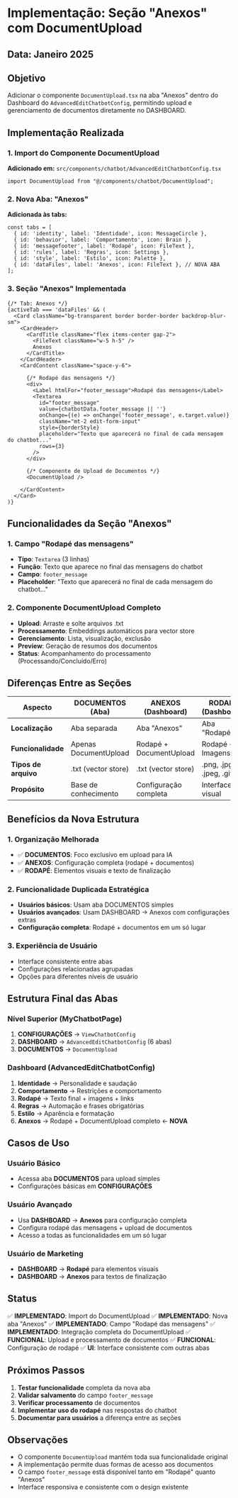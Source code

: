 # Implementação: Seção "Anexos" com DocumentUpload

## Data: Janeiro 2025

## Objetivo
Adicionar o componente `DocumentUpload.tsx` na aba "Anexos" dentro do Dashboard do `AdvancedEditChatbotConfig`, permitindo upload e gerenciamento de documentos diretamente no DASHBOARD.

## Implementação Realizada

### 1. **Import do Componente DocumentUpload**

**Adicionado em:** `src/components/chatbot/AdvancedEditChatbotConfig.tsx`

```tsx
import DocumentUpload from "@/components/chatbot/DocumentUpload";
```

### 2. **Nova Aba: "Anexos"**

**Adicionada às tabs:**
```tsx
const tabs = [
  { id: 'identity', label: 'Identidade', icon: MessageCircle },
  { id: 'behavior', label: 'Comportamento', icon: Brain },
  { id: 'messagefooter', label: 'Rodapé', icon: FileText },
  { id: 'rules', label: 'Regras', icon: Settings },
  { id: 'style', label: 'Estilo', icon: Palette },
  { id: 'dataFiles', label: 'Anexos', icon: FileText }, // NOVA ABA
];
```

### 3. **Seção "Anexos" Implementada**

```tsx
{/* Tab: Anexos */}
{activeTab === 'dataFiles' && (
  <Card className="bg-transparent border border-border backdrop-blur-sm">
    <CardHeader>
      <CardTitle className="flex items-center gap-2">
        <FileText className="w-5 h-5" />
        Anexos
      </CardTitle>
    </CardHeader>
    <CardContent className="space-y-6">
      
      {/* Rodapé das mensagens */}
      <div>
        <Label htmlFor="footer_message">Rodapé das mensagens</Label>
        <Textarea
          id="footer_message"
          value={chatbotData.footer_message || ''}
          onChange={(e) => onChange('footer_message', e.target.value)}
          className="mt-2 edit-form-input"
          style={borderStyle}
          placeholder="Texto que aparecerá no final de cada mensagem do chatbot..."
          rows={3}
        />
      </div>

      {/* Componente de Upload de Documentos */}
      <DocumentUpload />

    </CardContent>
  </Card>
)}
```

## Funcionalidades da Seção "Anexos"

### **1. Campo "Rodapé das mensagens"**
- **Tipo**: `Textarea` (3 linhas)
- **Função**: Texto que aparece no final das mensagens do chatbot
- **Campo**: `footer_message`
- **Placeholder**: "Texto que aparecerá no final de cada mensagem do chatbot..."

### **2. Componente DocumentUpload Completo**
- **Upload**: Arraste e solte arquivos .txt
- **Processamento**: Embeddings automáticos para vector store
- **Gerenciamento**: Lista, visualização, exclusão
- **Preview**: Geração de resumos dos documentos
- **Status**: Acompanhamento do processamento (Processando/Concluído/Erro)

## Diferenças Entre as Seções

| Aspecto | DOCUMENTOS (Aba) | ANEXOS (Dashboard) | RODAPÉ (Dashboard) |
|---------|-------------------|--------------------|--------------------|
| **Localização** | Aba separada | Aba "Anexos" | Aba "Rodapé" |
| **Funcionalidade** | Apenas DocumentUpload | Rodapé + DocumentUpload | Rodapé + Imagens |
| **Tipos de arquivo** | .txt (vector store) | .txt (vector store) | .png, .jpg, .jpeg, .gif |
| **Propósito** | Base de conhecimento | Configuração completa | Interface visual |

## Benefícios da Nova Estrutura

### **1. Organização Melhorada**
- ✅ **DOCUMENTOS**: Foco exclusivo em upload para IA
- ✅ **ANEXOS**: Configuração completa (rodapé + documentos)
- ✅ **RODAPÉ**: Elementos visuais e texto de finalização

### **2. Funcionalidade Duplicada Estratégica**
- **Usuários básicos**: Usam aba DOCUMENTOS simples
- **Usuários avançados**: Usam DASHBOARD → Anexos com configurações extras
- **Configuração completa**: Rodapé + documentos em um só lugar

### **3. Experiência de Usuário**
- Interface consistente entre abas
- Configurações relacionadas agrupadas
- Opções para diferentes níveis de usuário

## Estrutura Final das Abas

### **Nível Superior (MyChatbotPage)**
1. **CONFIGURAÇÕES** → `ViewChatbotConfig`
2. **DASHBOARD** → `AdvancedEditChatbotConfig` (6 abas)
3. **DOCUMENTOS** → `DocumentUpload`

### **Dashboard (AdvancedEditChatbotConfig)**
1. **Identidade** → Personalidade e saudação
2. **Comportamento** → Restrições e comportamento
3. **Rodapé** → Texto final + imagens + links
4. **Regras** → Automação e frases obrigatórias
5. **Estilo** → Aparência e formatação
6. **Anexos** → Rodapé + DocumentUpload completo ← **NOVA**

## Casos de Uso

### **Usuário Básico**
- Acessa aba **DOCUMENTOS** para upload simples
- Configurações básicas em **CONFIGURAÇÕES**

### **Usuário Avançado**
- Usa **DASHBOARD** → **Anexos** para configuração completa
- Configura rodapé das mensagens + upload de documentos
- Acesso a todas as funcionalidades em um só lugar

### **Usuário de Marketing**
- **DASHBOARD** → **Rodapé** para elementos visuais
- **DASHBOARD** → **Anexos** para textos de finalização

## Status

✅ **IMPLEMENTADO**: Import do DocumentUpload
✅ **IMPLEMENTADO**: Nova aba "Anexos"
✅ **IMPLEMENTADO**: Campo "Rodapé das mensagens"
✅ **IMPLEMENTADO**: Integração completa do DocumentUpload
✅ **FUNCIONAL**: Upload e processamento de documentos
✅ **FUNCIONAL**: Configuração de rodapé
✅ **UI**: Interface consistente com outras abas

## Próximos Passos

1. **Testar funcionalidade** completa da nova aba
2. **Validar salvamento** do campo `footer_message`
3. **Verificar processamento** de documentos
4. **Implementar uso do rodapé** nas respostas do chatbot
5. **Documentar para usuários** a diferença entre as seções

## Observações

- O componente `DocumentUpload` mantém toda sua funcionalidade original
- A implementação permite duas formas de acesso aos documentos
- O campo `footer_message` está disponível tanto em "Rodapé" quanto "Anexos"
- Interface responsiva e consistente com o design existente
